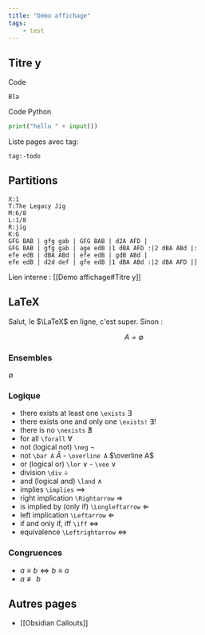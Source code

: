 ```yaml
---
title: "Démo affichage"
tags:
    - test
---
```


## Titre y

Code

```
Bla
```

Code Python

```python
print("hello " + input())
```

Liste pages avec tag:

```query
tag:-todo
```

## Partitions

```music-abc
X:1
T:The Legacy Jig
M:6/8
L:1/8
R:jig
K:G
GFG BAB | gfg gab | GFG BAB | d2A AFD |
GFG BAB | gfg gab | age edB |1 dBA AFD :|2 dBA ABd |:
efe edB | dBA ABd | efe edB | gdB ABd |
efe edB | d2d def | gfe edB |1 dBA ABd :|2 dBA AFD |]
```

Lien interne : [[Demo affichage#Titre y]]

## LaTeX

Salut, le $\LaTeX$ en ligne, c'est super. Sinon :

$$A=\emptyset$$

### Ensembles

$\emptyset$

### Logique

- there exists at least one `\exists` $\exists$
- there exists one and only one `\exists!` $\exists!$
- there is no `\nexists` $\nexists$
- for all `\forall` $\forall$
- not (logical not) `\neg` $\neg$
- not `\bar A` $\bar A$ - `\overline A` $\overline A$
- or (logical or) `\lor` $\lor$ - `\vee` $\vee$
- division `\div` $\div$
- and (logical and) `\land` $\land$
- implies `\implies` $\implies$
- right implication `\Rightarrow` $\Rightarrow$
- is implied by (only if) `\Longleftarrow` $\Longleftarrow$
- left implication `\Leftarrow` $\Leftarrow$
- if and only if, iff `\iff` $\iff$
- equivalence `\Leftrightarrow` $\Leftrightarrow$

### Congruences

- $a \equiv b \Leftrightarrow b \equiv a$
- $a \not\equiv b$

## Autres pages

- [[Obsidian Callouts]]